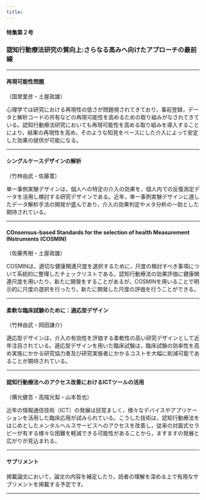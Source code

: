 ```yaml
---
title: 
---
```


#### 特集第２号

### **認知行動療法研究の質向上:さらなる高みへ向けたアプローチの最前線**

-----

#### 再現可能性問題  
（国里愛彦・土屋政雄）	

心理学では研究における再現性の低さが問題視されてきており，事前登録，データと解析コードの共有などの再現可能性を高めるための取り組みがなされてきている。認知行動療法研究においても再現可能性を高める取り組みを導入することにより，結果の再現性を高め，そのような知見をベースにした介入によって安定した効果の提供が可能になる。

-----

#### シングルケースデザインの解析  
（竹林由武・佐藤寛）

単一事例実験デザインは，個人への特定の介入の効果を，個人内での反復測定データを活用し検討する研究デザインである。近年，単一事例実験デザインに適したデータ解析手法の開発が盛んであり，介入の効果判定やメタ分析の一助とした期待されている。

-----

#### COnsensus-based Standards for the selection of health Measurement INstruments (COSMIN)  
（佐藤秀樹・土屋政雄）

COSMINは，適切な健康関連尺度を選択するために，尺度の検討すべき事項について系統的に整理したチェックリストである。認知行動療法の効果評価に健康関連尺度を用いたり，新たに開発をすることがあるが，COSMINを用いることで明示的に尺度の選択を行ったり，新たに開発した尺度の評価を行うことができる。

-----

#### 柔軟な臨床試験のために：適応型デザイン  
（竹林由武・岡田謙介）

適応型デザインは，介入の有効性を評価する柔軟性の高い研究デザインとして近年注目されている。適応型デザインを用いた臨床試験は，臨床試験の効率性を高め実施にかかる研究協力者及び研究実施者にかかるコストを大幅に削減可能であることが期待されている。

-----

#### 認知行動療法へのアクセス改善におけるICTツールの活用  
（横光健吾・高階光梨・山本哲也）

近年の情報通信技術（ICT）の発展は目覚ましく，様々なデバイスやアプリケーションを活用した臨床応用が試みられている。こうした技術は，認知行動療法をはじめとしたメンタルヘルスサービスへのアクセスを改善し，従来の対面式セラピーが有する様々な困難を軽減できる可能性があることから，ますますの発展と広がりが見込まれる。

-----

#### サプリメント
掲載論文において，論文の内容を補足したり，読者の理解を深める上で有用なサプリメントを掲載する予定です。



----
